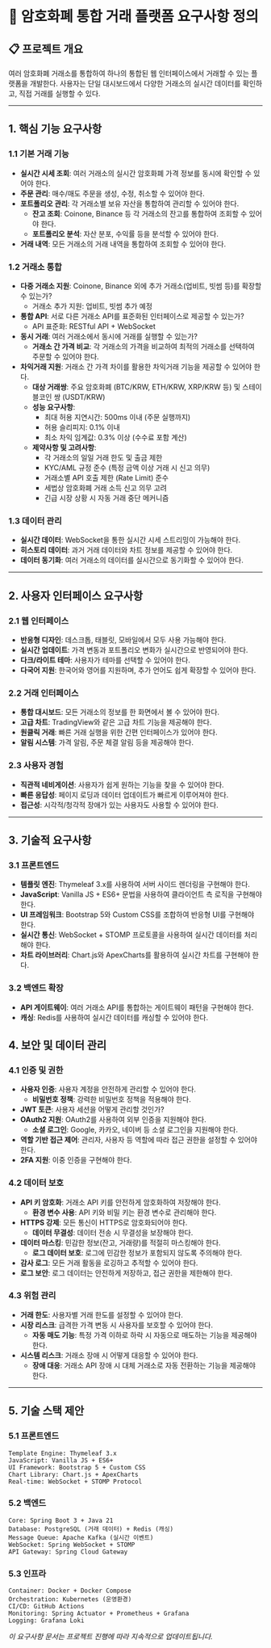 # 🚀 암호화폐 통합 거래 플랫폼 요구사항 정의

## 📋 프로젝트 개요

여러 암호화폐 거래소를 통합하여 하나의 통합된 웹 인터페이스에서 거래할 수 있는 플랫폼을 개발한다. 사용자는 단일 대시보드에서 다양한 거래소의 실시간 데이터를 확인하고, 직접 거래를 실행할 수 있다.

---

## 1. 핵심 기능 요구사항

### 1.1 기본 거래 기능
- **실시간 시세 조회**: 여러 거래소의 실시간 암호화폐 가격 정보를 동시에 확인할 수 있어야 한다.
- **주문 관리**: 매수/매도 주문을 생성, 수정, 취소할 수 있어야 한다.
- **포트폴리오 관리**: 각 거래소별 보유 자산을 통합하여 관리할 수 있어야 한다.
  - **잔고 조회**: Coinone, Binance 등 각 거래소의 잔고를 통합하여 조회할 수 있어야 한다.
  - **포트폴리오 분석**: 자산 분포, 수익률 등을 분석할 수 있어야 한다.
- **거래 내역**: 모든 거래소의 거래 내역을 통합하여 조회할 수 있어야 한다.

### 1.2 거래소 통합
- **다중 거래소 지원**: Coinone, Binance 외에 추가 거래소(업비트, 빗썸 등)를 확장할 수 있는가?
  - 거래소 추가 지원: 업비트, 빗썸 추가 예정
- **통합 API**: 서로 다른 거래소 API를 표준화된 인터페이스로 제공할 수 있는가?
  - API 표준화: RESTful API + WebSocket
- **동시 거래**: 여러 거래소에서 동시에 거래를 실행할 수 있는가?
  - **거래소 간 가격 비교**: 각 거래소의 가격을 비교하여 최적의 거래소를 선택하여 주문할 수 있어야 한다.
- **차익거래 지원**: 거래소 간 가격 차이를 활용한 차익거래 기능을 제공할 수 있어야 한다.
  - **대상 거래쌍**: 주요 암호화폐 (BTC/KRW, ETH/KRW, XRP/KRW 등) 및 스테이블코인 쌍 (USDT/KRW)
  - **성능 요구사항**:
    - 최대 허용 지연시간: 500ms 이내 (주문 실행까지)
    - 허용 슬리피지: 0.1% 이내
    - 최소 차익 임계값: 0.3% 이상 (수수료 포함 계산)
  - **제약사항 및 고려사항**:
    - 각 거래소의 일일 거래 한도 및 출금 제한
    - KYC/AML 규정 준수 (특정 금액 이상 거래 시 신고 의무)
    - 거래소별 API 호출 제한 (Rate Limit) 준수
    - 세법상 암호화폐 거래 소득 신고 의무 고려
    - 긴급 시장 상황 시 자동 거래 중단 메커니즘

### 1.3 데이터 관리
- **실시간 데이터**: WebSocket을 통한 실시간 시세 스트리밍이 가능해야 한다.
- **히스토리 데이터**: 과거 거래 데이터와 차트 정보를 제공할 수 있어야 한다.
- **데이터 동기화**: 여러 거래소의 데이터를 실시간으로 동기화할 수 있어야 한다.

---

## 2. 사용자 인터페이스 요구사항

### 2.1 웹 인터페이스
- **반응형 디자인**: 데스크톱, 태블릿, 모바일에서 모두 사용 가능해야 한다.
- **실시간 업데이트**: 가격 변동과 포트폴리오 변화가 실시간으로 반영되어야 한다.
- **다크/라이트 테마**: 사용자가 테마를 선택할 수 있어야 한다.
- **다국어 지원**: 한국어와 영어를 지원하며, 추가 언어도 쉽게 확장할 수 있어야 한다.

### 2.2 거래 인터페이스
- **통합 대시보드**: 모든 거래소의 정보를 한 화면에서 볼 수 있어야 한다.
- **고급 차트**: TradingView와 같은 고급 차트 기능을 제공해야 한다.
- **원클릭 거래**: 빠른 거래 실행을 위한 간편 인터페이스가 있어야 한다.
- **알림 시스템**: 가격 알림, 주문 체결 알림 등을 제공해야 한다.

### 2.3 사용자 경험
- **직관적 네비게이션**: 사용자가 쉽게 원하는 기능을 찾을 수 있어야 한다.
- **빠른 응답성**: 페이지 로딩과 데이터 업데이트가 빠르게 이루어져야 한다.
- **접근성**: 시각적/청각적 장애가 있는 사용자도 사용할 수 있어야 한다.

---

## 3. 기술적 요구사항

### 3.1 프론트엔드
- **템플릿 엔진**: Thymeleaf 3.x를 사용하여 서버 사이드 렌더링을 구현해야 한다.
- **JavaScript**: Vanilla JS + ES6+ 문법을 사용하여 클라이언트 측 로직을 구현해야 한다.
- **UI 프레임워크**: Bootstrap 5와 Custom CSS를 조합하여 반응형 UI를 구현해야 한다.
- **실시간 통신**: WebSocket + STOMP 프로토콜을 사용하여 실시간 데이터를 처리해야 한다.
- **차트 라이브러리**: Chart.js와 ApexCharts를 활용하여 실시간 차트를 구현해야 한다.

### 3.2 백엔드 확장
- **API 게이트웨이**: 여러 거래소 API를 통합하는 게이트웨이 패턴을 구현해야 한다.
- **캐싱**: Redis를 사용하여 실시간 데이터를 캐싱할 수 있어야 한다.

## 4. 보안 및 데이터 관리

### 4.1 인증 및 권한
- **사용자 인증**: 사용자 계정을 안전하게 관리할 수 있어야 한다.
  - **비밀번호 정책**: 강력한 비밀번호 정책을 적용해야 한다.
- **JWT 토큰**: 사용자 세션을 어떻게 관리할 것인가?
- **OAuth2 지원**: OAuth2를 사용하여 외부 인증을 지원해야 한다.
  - **소셜 로그인**: Google, 카카오, 네이버 등 소셜 로그인을 지원해야 한다.
- **역할 기반 접근 제어**: 관리자, 사용자 등 역할에 따라 접근 권한을 설정할 수 있어야 한다.
- **2FA 지원**: 이중 인증을 구현해야 한다.

### 4.2 데이터 보호
- **API 키 암호화**: 거래소 API 키를 안전하게 암호화하여 저장해야 한다.
  - **환경 변수 사용**: API 키와 비밀 키는 환경 변수로 관리해야 한다.
- **HTTPS 강제**: 모든 통신이 HTTPS로 암호화되어야 한다.
  - **데이터 무결성**: 데이터 전송 시 무결성을 보장해야 한다.
- **데이터 마스킹**: 민감한 정보(잔고, 거래량)를 적절히 마스킹해야 한다.
  - **로그 데이터 보호**: 로그에 민감한 정보가 포함되지 않도록 주의해야 한다.
- **감사 로그**: 모든 거래 활동을 로깅하고 추적할 수 있어야 한다.
- **로그 보안**: 로그 데이터는 안전하게 저장하고, 접근 권한을 제한해야 한다.

### 4.3 위험 관리
- **거래 한도**: 사용자별 거래 한도를 설정할 수 있어야 한다.
- **시장 리스크**: 급격한 가격 변동 시 사용자를 보호할 수 있어야 한다.
  - **자동 매도 기능**: 특정 가격 이하로 하락 시 자동으로 매도하는 기능을 제공해야 한다.
- **시스템 리스크**: 거래소 장애 시 어떻게 대응할 수 있어야 한다.
  - **장애 대응**: 거래소 API 장애 시 대체 거래소로 자동 전환하는 기능을 제공해야 한다.

---

## 5. 기술 스택 제안

### 5.1 프론트엔드
```text
Template Engine: Thymeleaf 3.x
JavaScript: Vanilla JS + ES6+
UI Framework: Bootstrap 5 + Custom CSS
Chart Library: Chart.js + ApexCharts
Real-time: WebSocket + STOMP Protocol
```

### 5.2 백엔드
```text
Core: Spring Boot 3 + Java 21
Database: PostgreSQL (거래 데이터) + Redis (캐싱)
Message Queue: Apache Kafka (실시간 이벤트)
WebSocket: Spring WebSocket + STOMP
API Gateway: Spring Cloud Gateway
```

### 5.3 인프라
```text
Container: Docker + Docker Compose
Orchestration: Kubernetes (운영환경)
CI/CD: GitHub Actions
Monitoring: Spring Actuator + Prometheus + Grafana
Logging: Grafana Loki
```

*이 요구사항 문서는 프로젝트 진행에 따라 지속적으로 업데이트됩니다.*
